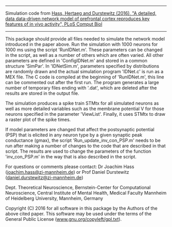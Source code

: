 ***********************************************************************
 Simulation code from [Hass, Hertaeg and Durstewitz (2016), "A detailed,
 data data-driven network model of prefrontal cortex reproduces key 
 features of in vivo activity", PLoS Comput Biol](http://journals.plos.org/ploscompbiol/article?id=10.1371/journal.pcbi.1004930)
***********************************************************************

This package should provide all files needed to simulate the network 
model introduced in the paper above. Run the simulation with 1000 
neurons for 1000 ms using the script 'RunIDNet.m'. These parameters can
be changed in the script, as well as a number of others which are often
varied. All other parameters are defined in 'ConfigIDNet.m' and stored
in a common structure 'SimPar'. In 'IDNetSim.m', parameters specified 
by distributions are randomly drawn and the actual simulation program 
'IDNet.c' is run as a MEX file. The C code is compiled at the beginning 
of 'RunIDNet.m', this line can be commented out after the first run. The
program generates a large number of temporary files ending with '.dat',
which are deleted after the results are stored in the output file.

The simulation produces a spike train STMtx for all simulated neurons 
as well as more detailed variables such as the membrane potential V for
those neurons specified in the parameter 'ViewList'. Finally, it uses 
STMtx to draw a raster plot of the spike times. 

If model parameters are changed that affect the postsynaptic potential 
(PSP) that is elicited in any neuron type by a given synaptic peak 
conductance (gmax), the script 'Run_update_inv_con_PSP.m' needs to be 
run after making a number of changes to the code that are described in 
that script. The results are used to change the parameters of the 
function 'inv_con_PSP.m' in the way that is also described in the script. 


For questions or comments please contact:
Dr Joachim Hass (joachim.hass@zi-mannheim.de)
or 
Prof Daniel Durstewitz (daniel.durstewitz@zi-mannheim.de)

Dept. Theoretical Neuroscience, Bernstein-Center for Computational
Neuroscience, Central Institute of Mental Health, Medical Faculty
Mannheim of Heidelberg University, Mannheim, Germany


Copyright (C) 2016 for all software in this package by the Authors of
the above cited paper. This software may be used under the terms of the 
General Public License (www.gnu.org/copyleft/gpl.txt).
